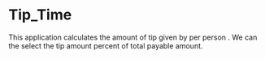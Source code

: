 # Tip_Time
This application calculates the amount of tip given by per person .
We can the select the tip amount percent of total payable amount.

